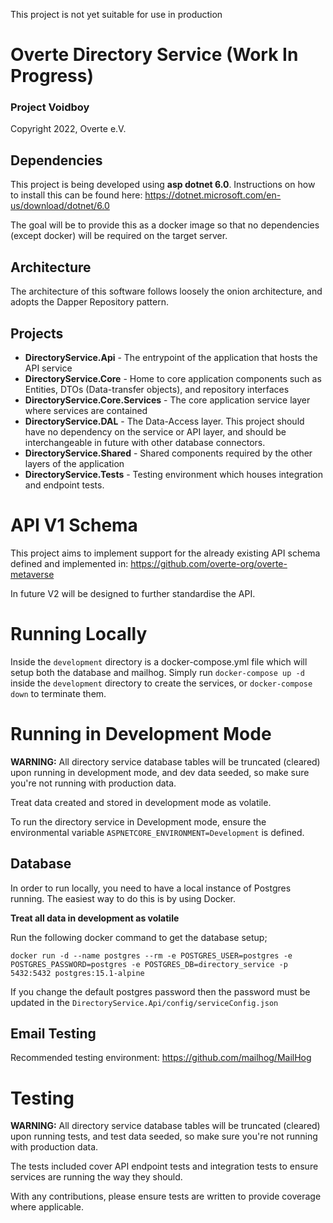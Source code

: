 This project is not yet suitable for use in production

# Overte Directory Service (Work In Progress)
### Project Voidboy

Copyright 2022, Overte e.V.

## Dependencies
This project is being developed using **asp dotnet 6.0**. Instructions on how to install this can be found here: https://dotnet.microsoft.com/en-us/download/dotnet/6.0

The goal will be to provide this as a docker image so that no dependencies (except docker) will be required on the target server.

## Architecture
The architecture of this software follows loosely the onion architecture, and adopts the Dapper Repository pattern.

## Projects
- **DirectoryService.Api** - The entrypoint of the application that hosts the API service
- **DirectoryService.Core** - Home to core application components such as Entities, DTOs (Data-transfer objects), and repository interfaces
- **DirectoryService.Core.Services** - The core application service layer where services are contained
- **DirectoryService.DAL** - The Data-Access layer. This project should have no dependency on the service or API layer, and should be interchangeable in future with other database connectors.
- **DirectoryService.Shared** - Shared components required by the other layers of the application
- **DirectoryService.Tests** - Testing environment which houses integration and endpoint tests.

# API V1 Schema
This project aims to implement support for the already existing API schema defined and implemented in: https://github.com/overte-org/overte-metaverse

In future V2 will be designed to further standardise the API.

# Running Locally
Inside the `development` directory is a docker-compose.yml file which will setup both the database and mailhog. Simply run `docker-compose up -d` inside the `development` directory to create the services, or `docker-compose down` to terminate them.

# Running in Development Mode
**WARNING:** All directory service database tables will be truncated (cleared) upon running in development mode, and dev data seeded, so make sure you're not running with production data.

Treat data created and stored in development mode as volatile.

To run the directory service in Development mode, ensure the environmental variable `ASPNETCORE_ENVIRONMENT=Development` is defined.

## Database
In order to run locally, you need to have a local instance of Postgres running. The easiest way to do this is by using Docker.

**Treat all data in development as volatile**

Run the following docker command to get the database setup;

`docker run -d --name postgres --rm -e POSTGRES_USER=postgres -e POSTGRES_PASSWORD=postgres -e POSTGRES_DB=directory_service -p 5432:5432 postgres:15.1-alpine`

If you change the default postgres password then the password must be updated in the `DirectoryService.Api/config/serviceConfig.json`

## Email Testing
Recommended testing environment: https://github.com/mailhog/MailHog

# Testing
**WARNING:** All directory service database tables will be truncated (cleared) upon running tests, and test data seeded, so make sure you're not running with production data.

The tests included cover API endpoint tests and integration tests to ensure services are running the way they should.

With any contributions, please ensure tests are written to provide coverage where applicable.
